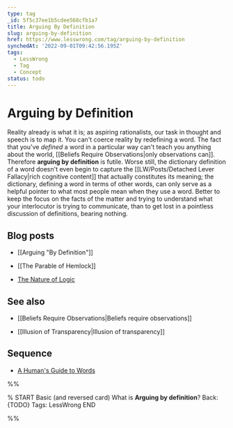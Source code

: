 ```yaml
---
type: tag
_id: 5f5c37ee1b5cdee568cfb1a7
title: Arguing By Definition
slug: arguing-by-definition
href: https://www.lesswrong.com/tag/arguing-by-definition
synchedAt: '2022-09-01T09:42:56.195Z'
tags:
  - LessWrong
  - Tag
  - Concept
status: todo
---
```


# Arguing by Definition

Reality already is what it is; as aspiring rationalists, our task in thought and speech is to map it. You can't coerce reality by redefining a word. The fact that you've *defined* a word in a particular way can't teach you anything about the world, [[Beliefs Require Observations|only observations can]]. Therefore **arguing by definition** is futile. Worse still, the dictionary definition of a word doesn't even begin to capture the [[LW/Posts/Detached Lever Fallacy|rich cognitive content]] that actually constitutes its meaning; the dictionary, defining a word in terms of other words, can only serve as a helpful pointer to what most people mean when they use a word. Better to keep the focus on the facts of the matter and trying to understand what your interlocutor is trying to communicate, than to get lost in a pointless discussion of definitions, bearing nothing.

Blog posts
----------

* [[Arguing "By Definition"]]

* [[The Parable of Hemlock]]

* [The Nature of Logic](http://lesswrong.com/lw/vt/the_nature_of_logic/)

See also
--------

* [[Beliefs Require Observations|Beliefs require observations]]

* [[Illusion of Transparency|Illusion of transparency]]

Sequence
--------

* [A Human's Guide to Words](https://wiki.lesswrong.com/wiki/Sequences#A_Human's_Guide_to_Words)


%%

% START
Basic (and reversed card)
What is **Arguing by definition**?
Back: {TODO}
Tags: LessWrong
END

%%
	
